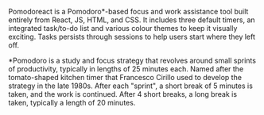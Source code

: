 Pomodoreact is a Pomodoro*-based focus and work assistance tool built entirely from React, JS, HTML, and CSS. It includes three default timers, an integrated task/to-do list and various colour themes to keep it visually exciting. Tasks persists through sessions to help users start where they left off. 


*Pomodoro is a study and focus strategy that revolves around small sprints of productivity, typically in lengths of 25 minutes each. Named after the tomato-shaped kitchen timer that Francesco Cirillo used to develop the strategy in the late 1980s. After each "sprint", a short break of 5 minutes is taken, and the work is continued. After 4 short breaks, a long break is taken, typically a length of 20 minutes.

